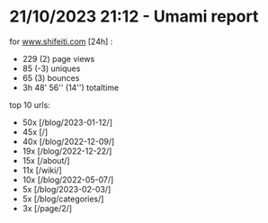 # 21/10/2023 21:12 - Umami report
for www.shifeiti.com [24h] :

 - 229 (2) page views
 - 85 (-3) uniques
 - 65 (3) bounces
 - 3h 48' 56'' (14'') totaltime


top 10 urls:
 - 50x [/blog/2023-01-12/]
 - 45x [/]
 - 40x [/blog/2022-12-09/]
 - 19x [/blog/2022-12-22/]
 - 15x [/about/]
 - 11x [/wiki/]
 - 10x [/blog/2022-05-07/]
 - 5x [/blog/2023-02-03/]
 - 5x [/blog/categories/]
 - 3x [/page/2/]



